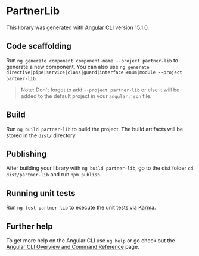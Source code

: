 # PartnerLib

This library was generated with [Angular CLI](https://github.com/angular/angular-cli) version 15.1.0.

## Code scaffolding

Run `ng generate component component-name --project partner-lib` to generate a new component. You can also use `ng generate directive|pipe|service|class|guard|interface|enum|module --project partner-lib`.
> Note: Don't forget to add `--project partner-lib` or else it will be added to the default project in your `angular.json` file. 

## Build

Run `ng build partner-lib` to build the project. The build artifacts will be stored in the `dist/` directory.

## Publishing

After building your library with `ng build partner-lib`, go to the dist folder `cd dist/partner-lib` and run `npm publish`.

## Running unit tests

Run `ng test partner-lib` to execute the unit tests via [Karma](https://karma-runner.github.io).

## Further help

To get more help on the Angular CLI use `ng help` or go check out the [Angular CLI Overview and Command Reference](https://angular.io/cli) page.
